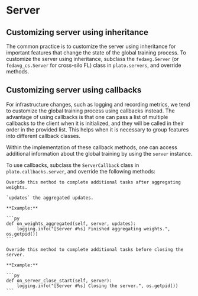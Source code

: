 # Server

## Customizing server using inheritance

The common practice is to customize the server using inheritance for important features that change the state of the global training process. To customize the server using inheritance, subclass the `fedavg.Server` (or `fedavg_cs.Server` for cross-silo FL) class in `plato.servers`, and override methods.


## Customizing server using callbacks

For infrastructure changes, such as logging and recording metrics, we tend to customize the global training process using callbacks instead. The advantage of using callbacks is that one can pass a list of multiple callbacks to the client when it is initialized, and they will be called in their order in the provided list. This helps when it is necessary to group features into different callback classes.

Within the implementation of these callback methods, one can access additional information about the global training by using the `server` instance. 

To use callbacks, subclass the `ServerCallback` class in `plato.callbacks.server`, and override the following methods:

````{admonition} **on_weights_aggregated(self, server, updates)**
Overide this method to complete additional tasks after aggregating weights.

`updates` the aggregated updates.

**Example:**

```py
def on_weights_aggregated(self, server, updates):
    logging.info("[Server #%s] Finished aggregating weights.", os.getpid())
```
````

````{admonition} **on_server_close_start(self, server)**
Overide this method to complete additional tasks before closing the server.

**Example:**

```py
def on_server_close_start(self, server):
    logging.info("[Server #%s] Closing the server.", os.getpid())
```
````

